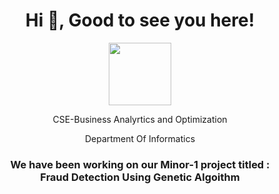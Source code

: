  <h1 align="center">  Hi 👋, Good to see you here!</h1>
</p>  

<p align="center">
 <img width="100" src="https://www.linuxfoundation.org/wp-content/uploads/2018/12/Logo-upes.png">
</p>

<body> <p align="center">
  CSE-Business Analyrtics and Optimization
</body>

<p align="center" color="grey">
  Department Of Informatics
</p> 

<h3 align="center" color="grey"> 
  We have been working on our Minor-1 project titled :<br />
  Fraud Detection Using Genetic Algoithm
</h3>

